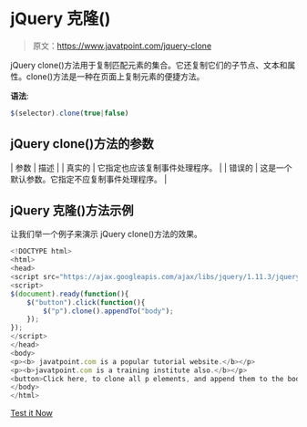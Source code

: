 # jQuery 克隆()

> 原文：<https://www.javatpoint.com/jquery-clone>

jQuery clone()方法用于复制匹配元素的集合。它还复制它们的子节点、文本和属性。clone()方法是一种在页面上复制元素的便捷方法。

**语法**:

```js
$(selector).clone(true|false)

```

## jQuery clone()方法的参数

| 参数 | 描述 |
| 真实的 | 它指定也应该复制事件处理程序。 |
| 错误的 | 这是一个默认参数。它指定不应复制事件处理程序。 |

## jQuery 克隆()方法示例

让我们举一个例子来演示 jQuery clone()方法的效果。

```js
<!DOCTYPE html>
<html>
<head>
<script src="https://ajax.googleapis.com/ajax/libs/jquery/1.11.3/jquery.min.js"></script>
<script>
$(document).ready(function(){
    $("button").click(function(){
        $("p").clone().appendTo("body");
    });
});
</script>
</head>
<body>
<p><b> javatpoint.com is a popular tutorial website.</b></p>
<p><b>javatpoint.com is a training institute also.</b></p>
<button>Click here, to clone all p elements, and append them to the body element</button>
</body>
</html>

```

[Test it Now](https://www.javatpoint.com/oprweb/test.jsp?filename=jqueryclone1)